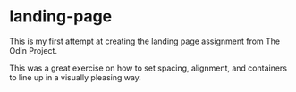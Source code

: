 # landing-page
This is my first attempt at creating the landing page assignment from The Odin Project.

This was a great exercise on how to set spacing, alignment, and containers to line up in a visually pleasing way.   
